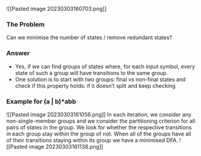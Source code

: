 ![[Pasted image 20230303160703.png]]

### The Problem
Can we minimise the number of states / remove redundant states?

### Answer
- Yes, if we can find groups of states where, for each input symbol, every state of such a group will have transitions to the same group.
- One solution is to start with two groups: final vs non-final states and check if this property holds: if it doesn’t split and keep checking

### Example for (a | b)\*abb
![[Pasted image 20230303161056.png]]
In each iteration, we consider any non-single-member groups and we consider the partitioning criterion for all pairs of states in the group.
We look for whether the respective transitions in each group stay within the group of not. When all of the groups have all of their transitions staying within its group we have a minimised DFA.
![[Pasted image 20230303161138.png]]

